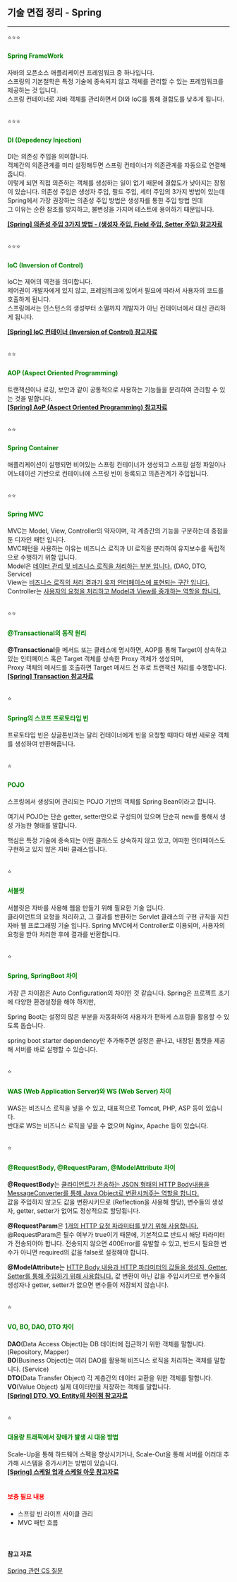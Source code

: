 ## **기술 면접 정리 - Spring**
---
⭐⭐⭐
#### <span style="color: green">**Spring FrameWork**</span>
자바의  오픈소스 애플리케이션 프레임워크 중 하나입니다.  
스프링의 기본철학은 특정 기술에 종속되지 않고 객체를 관리할 수 있는 프레임워크를 제공하는 것 입니다.  
스프링 컨테이너로 자바 객체를 관리하면서 DI와 IoC를 통해 결합도를 낮추게 됩니다.  
<br/>

⭐⭐⭐
#### <span style="color: green">**DI (Depedency Injection)**</span>
DI는 의존성 주입을 의미합니다.  
객체간의 의존관계를 미리 설정해두면 스프링 컨테이너가 의존관계를 자동으로 연결해줍니다.  
이렇게 되면 직접 의존하는 객체를 생성하는 일이 없기 때문에 결합도가 낮아지는 장점이 있습니다.
의존성 주입은 생성자 주입, 필드 주입, 세터 주입의 3가지 방법이 있는데 Spring에서 가장 권장하는 의존성 주입 방법은 생성자를 통한 주입 방법 인데  
그 이유는 순환 참조를 방지하고, 불변성을 가지며 테스트에 용이하기 때문입니다.

**[[Spring] 의존성 주입 3가지 방법 - (생성자 주입, Field 주입, Setter 주입) 참고자료](https://dev-coco.tistory.com/70)**  
<br/>

⭐⭐⭐
#### <span style="color: green">**IoC (Inversion of Control)**</span>
IoC는 제어의 역전을 의미합니다.  
제어권이 개발자에게 있지 않고, 프레임워크에 있어서 필요에 따라서 사용자의 코드를 호출하게 됩니다.  
스프링에서는 인스턴스의 생성부터 소멸까지 개발자가 아닌 컨테이너에서 대신 관리하게 됩니다.

**[[Spring] IoC 컨테이너 (Inversion of Control) 참고자료](https://dev-coco.tistory.com/80)**  
<br/>

⭐⭐
#### <span style="color: green">**AOP (Aspect Oriented Programming)**</span>
트랜잭션이나 로깅, 보안과 같이 공통적으로 사용하는 기능들을 분리하여 관리할 수 있는 것을 말합니다.  
**[[Spring] AoP (Aspect Oriented Programming) 참고자료](https://dev-coco.tistory.com/81)**  
<br/>

⭐⭐
#### <span style="color: green">**Spring Container**</span>
애플리케이션이 실행되면 비어있는 스프링 컨테이너가 생성되고 스프링 설정 파일이나 어노테이션 기반으로 컨테이너에 스프링 빈이 등록되고 의존관계가 주입됩니다.  
<br/>

⭐⭐
#### <span style="color: green">**Spring MVC**</span>
MVC는 Model, View, Controller의 약자이며, 각 계층간의 기능을 구분하는데 중점을 둔 디자인 패턴 입니다.  
MVC패턴을 사용하는 이유는 비즈니스 로직과 UI 로직을 분리하여 유지보수를 독립적으로 수행하기 위함 입니다.  
Model은 <u>데이터 관리 및 비즈니스 로직을 처리하는 부분 입니다.</u>  (DAO, DTO, Service)  
View는 <u>비즈니스 로직의 처리 결과갸 유저 인터페이스에 표현되는 구간 입니다.</u>  
Controller는 <u>사용자의 요청을 처리하고 Model과 View를 중개하는 역할을 합니다.</u>  
<br/>

⭐⭐
#### <span style="color: green">**@Transactional의 동작 원리**</span>
**@Transactional**을 메서드 또는 클래스에 명시하면, AOP를 통해 Target이 상속하고 있는 인터페이스 혹은 Target 객체를 상속한 Proxy 객체가 생성되며,  
Proxy 객체의 메서드를 호출하면 Target 메서드 전 후로 트랜잭션 처리를 수행합니다.  
**[[Spring] Transaction 참고자료](https://steady-coding.tistory.com/610)**  
<br/>

⭐
#### <span style="color: green">**Spring의 스코프 프로토타입 빈**</span>
프로토타입 빈은 싱글톤빈과는 달리 컨테이너에게 빈을 요청할 때마다 매번 새로운 객체를 생성하여 반환해줍니다.  
<br/>

⭐
#### <span style="color: green">**POJO**</span>
스프링에서 생성되어 관리되는 POJO 기반의 객체를 Spring Bean이라고 합니다.

여기서 POJO는 단순 getter, setter만으로 구성되어 있으며 단순히 new를 통해서 생성 가능한 형태를 말합니다.

핵심은 특정 기술에 종속되는 어떤 클래스도 상속하지 않고 있고, 어떠한 인터페이스도 구현하고 있지 않은 자바 클래스입니다.  
<br/>

⭐
#### <span style="color: green">**서블릿**</span>
서블릿은 자바를 사용해 웹을 만들기 위해 필요한 기술 입니다.  
클라이언트의 요청을 처리하고, 그 결과를 반환하는 Servlet 클래스의 구현 규칙을 지킨 자바 웹 프로그래밍 기술 입니다.
Spring MVC에서 Controller로 이용되며, 사용자의 요청을 받아 처리한 후에 결과를 반환합니다.  
<br/>

⭐
#### <span style="color: green">**Spring, SpringBoot 차이**</span>
가장 큰 차이점은 Auto Configuration의 차이인 것 같습니다. Spring은 프로젝트 초기에 다양한 환경설정을 해야 하지만,

Spring Boot는 설정의 많은 부분을 자동화하여 사용자가 편하게 스프링을 활용할 수 있도록 돕습니다.

spring boot starter dependency만 추가해주면 설정은 끝나고, 내장된 톰캣을 제공해 서버를 바로 실행할 수 있습니다.  
<br/>

⭐
#### <span style="color: green">**WAS (Web Application Server)와 WS (Web Server) 차이**</span>
WAS는 비즈니스 로직을 넣을 수 있고, 대표적으로 Tomcat, PHP, ASP 등이 있습니다.  
반대로 WS는 비즈니스 로직을 넣을 수 없으며 Nginx, Apache 등이 있습니다.  
<br/>

⭐
#### <span style="color: green">**@RequestBody, @RequestParam, @ModelAttribute 차이**</span>
**@RequestBody**는 <u>클라이언트가 전송하는 JSON 형태의 HTTP Body내용을 MessageConverter를 통해 Java Object로 변환시켜주는 역할을 합니다.</u>  
값을 주입하지 않고도 값을 변환시키므로 (Reflection을 사용해 할당), 변수들의 생성자, getter, setter가 없어도 정상적으로 할당됩니다.

**@RequestParam**은 <u>1개의 HTTP 요청 파라미터를 받기 위해 사용합니다.</u> @RequestParam은 필수 여부가 true이기 때문에, 기본적으로 반드시 해당 파라미터가 전송되어야 합니다.
전송되지 않으면 400Error를 유발할 수 있고, 반드시 필요한 변수가 아니면 required의 값을 false로 설정해야 합니다.

**@ModelAttribute**는 <u>HTTP Body 내용과 HTTP 파라미터의 값들을 생성자, Getter, Setter를 통해 주입하기 위해 사용합니다.</u>
값 변환이 아닌 값을 주입시키므로 변수들의 생성자나 getter, setter가 없으면 변수들이 저장되지 않습니다.  
<br/>

⭐
#### <span style="color: green">**VO, BO, DAO, DTO 차이**</span>
**DAO**(Data Access Object)는 DB 데이터에 접근하기 위한 객체를 말합니다. (Repository, Mapper)  
**BO**(Business Object)는 여러 DAO를 활용해 비즈니스 로직을 처리하는 객체를 말합니다. (Service)  
**DTO**(Data Transfer Object) 각 계층간의 데이터 교환을 위한 객체를 말합니다.  
**VO**(Value Object) 실제 데이터만을 저장하는 객체를 말합니다.    
**[[Spring] DTO, VO, Entity의 차이점 참고자료](https://dev-coco.tistory.com/87)**  
<br/>

⭐
#### <span style="color: green">**대용량 트래픽에서 장애가 발생 시 대응 방법**</span>
Scale-Up을 통해 하드웨어 스펙을 향상시키거나, Scale-Out을 통해 서버를 어러대 추가해 시스템을 증가시키는 방법이 있습니다.  
**[[Spring] 스케일 업과 스케일 아웃 참고자료](https://dev-coco.tistory.com/143)**  
<br/>


#### <span style="color: red">**보충 필요 내용**</span>
- 스프링 빈 라이프 사이클 관리
- MVC 패턴 흐름
<br/>

#### <span style="">**참고 자료**</span>
[Spring 관련 CS 질문](https://dev-coco.tistory.com/163?category=1056309)
<br/>
<br/>
<br/>
<br/>


